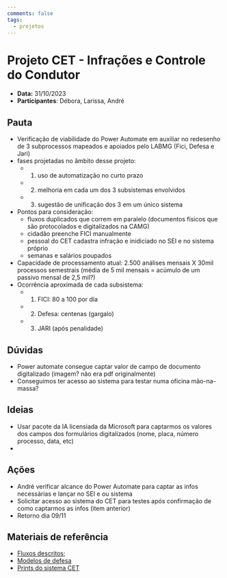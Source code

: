 ```yaml
---
comments: false
tags:
  - projetos
---
```


# Projeto CET - Infrações e Controle do Condutor

- **Data:** 31/10/2023
- **Participantes**: Débora, Larissa, André
## Pauta
- Verificação de viabilidade do Power Automate em auxiliar no redesenho de 3 subprocessos mapeados e apoiados pelo LABMG (Fici, Defesa e Jari)
- fases projetadas no âmbito desse projeto:
    - 1. uso de automatização no curto prazo
    - 2. melhoria em cada um dos 3 subsistemas envolvidos
    - 3. sugestão de unificação dos 3 em um único sistema
- Pontos para consideração:
    - fluxos duplicados que correm em paralelo (documentos físicos que são protocolados e digitalizados na CAMG)
    - cidadão preenche FICI manualmente
    - pessoal do CET cadastra infração e inidiciado no SEI e no sistema próprio
    - semanas e salários poupados
- Capacidade de processamento atual: 2.500 análises mensais X 30mil processos semestrais (média de 5 mil mensais = acúmulo de um passivo mensal de 2,5 mil?)
- Ocorrência aproximada de cada subsistema:
    - 1. FICI: 80 a 100 por dia
    - 2. Defesa: centenas (gargalo)
    - 3. JARI (após penalidade)

## Dúvidas
- Power automate consegue captar valor de campo de documento digitalizado (imagem? não era pdf originalmente)
- Conseguimos ter acesso ao sistema para testar numa oficina mão-na-massa?

## Ideias
- Usar pacote da IA licensiada da Microsoft para captarmos os valores dos campos dos formulários digitalizados (nome, placa, número processo, data, etc)
- 

## Ações
- André verificar alcance do Power Automate para captar as infos necessárias e lançar no SEI e ou sistema
- Solicitar acesso ao sistema do CET para testes após confirmação de como captarmos as infos (item anterior)
- Retorno dia 09/11

## Materiais de referência
- [Fluxos descritos](https://miro.com/app/board/uXjVMHcQbII=/?share_link_id=682495063444);
- [Modelos de defesa](https://cecad365.sharepoint.com/sites/LAB.mg/Documentos%20Compartilhados/Forms/AllItems.aspx?newTargetListUrl=%2Fsites%2FLAB%2Emg%2FDocumentos%20Compartilhados&viewpath=%2Fsites%2FLAB%2Emg%2FDocumentos%20Compartilhados%2FForms%2FAllItems%2Easpx&id=%2Fsites%2FLAB%2Emg%2FDocumentos%20Compartilhados%2FGeneral%2F4%2E%20Laborat%C3%B3rio%20de%20Inova%C3%A7%C3%A3o%2F01%2E%20Projetos%20de%20Transforma%C3%A7%C3%A3o%2F1%2E%20Projetos%20em%20andamento%2FMelhoria%20de%20Servi%C3%A7os%20de%20Tr%C3%A2nsito%5FControle%20do%20Condutor%20%2D%20CET%2F03%2ECocriar%2F6%2E%20Automatiza%C3%A7%C3%A3o&viewid=11fbe8df%2D9f8b%2D40d9%2Da150%2D7bc4253aca91)
- [Prints do sistema CET](https://cecad365.sharepoint.com/sites/LAB.mg/Documentos%20Compartilhados/Forms/AllItems.aspx?newTargetListUrl=%2Fsites%2FLAB%2Emg%2FDocumentos%20Compartilhados&viewpath=%2Fsites%2FLAB%2Emg%2FDocumentos%20Compartilhados%2FForms%2FAllItems%2Easpx&id=%2Fsites%2FLAB%2Emg%2FDocumentos%20Compartilhados%2FGeneral%2F4%2E%20Laborat%C3%B3rio%20de%20Inova%C3%A7%C3%A3o%2F01%2E%20Projetos%20de%20Transforma%C3%A7%C3%A3o%2F1%2E%20Projetos%20em%20andamento%2FMelhoria%20de%20Servi%C3%A7os%20de%20Tr%C3%A2nsito%5FControle%20do%20Condutor%20%2D%20CET%2F03%2ECocriar%2F3%2E%20Prints&viewid=11fbe8df%2D9f8b%2D40d9%2Da150%2D7bc4253aca91)


